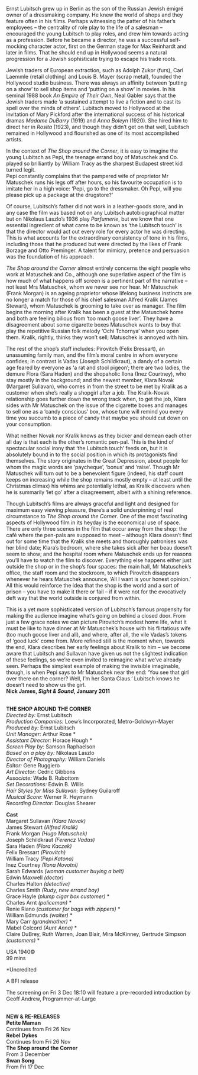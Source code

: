 

Ernst Lubitsch grew up in Berlin as the son of the Russian Jewish émigré owner of a dressmaking company. He knew the world of shops and they feature often in his films. Perhaps witnessing the patter of his father’s employees – the centrality of role play to the life of a salesman – encouraged the young Lubitsch to play roles, and drew him towards acting as a profession. Before he became a director, he was a successful self-mocking character actor, first on the German stage for Max Reinhardt and later in films. That he should end up in Hollywood seems a natural progression for a Jewish sophisticate trying to escape his trade roots.

Jewish traders of European extraction, such as Adolph Zukor (furs), Carl Laemmle (retail clothing) and Louis B. Mayer (scrap metal), founded the Hollywood studio business. There was always an affinity between ‘putting on a show’ to sell shop items and ‘putting on a show’ in movies. In his seminal 1988 book _An Empire of Their Own_, Neal Gabler says that the Jewish traders made ‘a sustained attempt to live a fiction and to cast its spell over the minds of others’. Lubitsch moved to Hollywood at the invitation of Mary Pickford after the international success of his historical dramas _Madame DuBarry_ (1919) and _Anna Boleyn_ (1920). She hired him to direct her in _Rosita_ (1923), and though they didn’t get on that well, Lubitsch remained in Hollywood and flourished as one of its most accomplished artists.

In the context of _The Shop around the Corner_, it is easy to imagine the young Lubitsch as Pepi, the teenage errand boy of Matuschek and Co. played so brilliantly by William Tracy as the sharpest Budapest street kid turned legit.  
Pepi constantly complains that the pampered wife of proprietor Mr Matuschek runs his legs off after hours, so his favourite occupation is to imitate her in a high voice: ‘Pepi, go to the dressmaker. Oh Pepi, will you please pick up a package at the drugstore?’

Of course, Lubitsch’s father did not work in a leather-goods store, and in any case the film was based not on any Lubitsch autobiographical matter but on Nikolaus Laszlo’s 1936 play _Parfumerie_, but we know that one essential ingredient of what came to be known as ‘the Lubitsch touch’ is that the director would act out every role for every actor he was directing. This is what accounts for the extraordinary consistency of tone in his films, including those that he produced but were directed by the likes of Frank Borzage and Otto Preminger. A talent for mimicry, pretence and persuasion was the foundation of his approach.

_The Shop around the Corner_ almost entirely concerns the eight people who work at Matuschek and Co., although one superlative aspect of the film is how much of what happens off screen is a pertinent part of the narrative – not least Mrs Matuschek, whom we never see nor hear. Mr Matuschek (Frank Morgan) is an ageing proprietor whose lifelong business instincts are no longer a match for those of his chief salesman Alfred Kralik (James Stewart), whom Matuschek is grooming to take over as manager. The film begins the morning after Kralik has been a guest at the Matuschek home and both are feeling bilious from ‘too much goose liver’. They have a disagreement about some cigarette boxes Matuschek wants to buy that play the repetitive Russian folk melody ‘Ochi Tchornya’ when you open them. Kralik, rightly, thinks they won’t sell; Matuschek is annoyed with him.

The rest of the shop’s staff includes: Pirovitch (Felix Bressart), an unassuming family man, and the film’s moral centre in whom everyone confides; in contrast is Vadas (Joseph Schildkraut), a dandy of a certain age feared by everyone as ‘a rat and stool pigeon’; there are two ladies, the demure Flora (Sara Haden) and the shopaholic Ilona (Inez Courtney), who stay mostly in the background; and the newest member, Klara Novak (Margaret Sullavan), who comes in from the street to be met by Kralik as a customer when she’s really a shopgirl after a job. The Kralik-Novak relationship goes further down the wrong track when, to get the job, Klara sides with Mr Matuschek on the issue of the cigarette boxes and manages to sell one as a ‘candy conscious’ box, whose tune will remind you every time you succumb to a piece of candy that maybe you should cut down on your consumption.

What neither Novak nor Kralik knows as they bicker and demean each other all day is that each is the other’s romantic pen-pal. This is the kind of spectacular social irony that ‘the Lubitsch touch’ feeds on, but it is absolutely bound in to the social position in which its protagonists find themselves. The story originates in the Great Depression, about people for whom the magic words are ‘paycheque’, ‘bonus’ and ‘raise’. Though Mr Matuschek will turn out to be a benevolent figure (indeed, his staff count keeps on increasing while the shop remains mostly empty – at least until the Christmas climax) his whims are potentially lethal, as Kralik discovers when he is summarily ‘let go’ after a disagreement, albeit with a shining reference.

Though Lubitsch’s films are always graceful and light and designed for maximum easy viewing pleasure, there’s a solid underpinning of real circumstance to _The Shop around the Corner_. One of the most fascinating aspects of Hollywood film in its heyday is the economical use of space. There are only three scenes in the film that occur away from the shop: the café where the pen-pals are supposed to meet – although Klara doesn’t find out for some time that the Kralik she meets and thoroughly patronises was her blind date; Klara’s bedroom, where she takes sick after her beau doesn’t seem to show; and the hospital room where Matuschek ends up for reasons you’ll have to watch the film to discover. Everything else happens either just outside the shop or in the shop’s four spaces: the main hall, Mr Matuschek’s office, the staff room and the stockroom, to which Pirovitch disappears whenever he hears Matuschek announce, ‘All I want is your honest opinion.’ All this would reinforce the idea that the shop is the world and a sort of prison – you have to make it there or fail – if it were not for the evocatively deft way that the world outside is conjured from within.

This is a yet more sophisticated version of Lubitsch’s famous propensity for making the audience imagine what’s going on behind a closed door. From just a few grace notes we can picture Pirovitch’s modest home life, what it must be like to have dinner at Mr Matuschek’s house with his flirtatious wife (too much goose liver and all), and where, after all, the vile Vadas’s tokens of ‘good luck’ come from. More refined still is the moment when, towards the end, Klara describes her early feelings about Kralik to him – we become aware that Lubitsch and Sullavan have given us not the slightest indication of these feelings, so we’re even invited to reimagine what we’ve already seen. Perhaps the simplest example of making the invisible imaginable, though, is when Pepi says to Mr Matuschek near the end: ‘You see that girl over there on the corner? Well, I’m her Santa Claus.’ Lubitsch knows he doesn’t need to show us the girl.  
**Nick James, _Sight & Sound_, January 2011**
<br><br>

**THE SHOP AROUND THE CORNER**<br>
_Directed by:_ Ernst Lubitsch<br>
_Production Companies:_ Loew’s Incorporated,  Metro-Goldwyn-Mayer<br>
_Produced by:_ Ernst Lubitsch<br>
_Unit Manager:_ Arthur Rose *<br>
_Assistant Director:_ Horace Hough *<br>
_Screen Play by:_ Samson Raphaelson<br>
_Based on a play by:_ Nikolaus Laszlo<br>
_Director of Photography:_ William Daniels<br>
_Editor:_ Gene Ruggiero<br>
_Art Director:_ Cedric Gibbons<br>
_Associate:_ Wade B. Rubottom<br>
_Set Decorations:_ Edwin B. Willis<br>
_Hair Styles for Miss Sullavan:_ Sydney Guilaroff<br>
_Musical Score:_ Werner R. Heymann<br>
_Recording Director:_ Douglas Shearer<br>

**Cast**<br>
Margaret Sullavan _(Klara Novak)_<br>
James Stewart _(Alfred Kralik)_<br>
Frank Morgan _(Hugo Matuschek)_<br>
Joseph Schildkraut _(Ferencz Vadas)_<br>
Sara Haden _(Flora Kaczek)_<br>
Felix Bressart _(Pirovitch)_<br>
William Tracy _(Pepi Katona)_<br>
Inez Courtney _(Ilona Novotni)_<br>
Sarah Edwards _(woman customer buying a belt)_<br>
Edwin Maxwell _(doctor)_<br>
Charles Halton _(detective)_<br>
Charles Smith _(Rudy, new errand boy)_<br>
Grace Hayle _(plump cigar box customer)_ *<br>
Charles Arnt _(policeman)_ *<br>
Renie Riano _(customer for bags with zippers)_ *<br>
William Edmunds _(waiter)_ *<br>
Mary Carr _(grandmother)_ *<br>
Mabel Colcord _(Aunt Anna)_ *<br>
Claire DuBrey, Ruth Warren, Joan Blair,  Mira McKinney, Gertrude Simpson _(customers)_ *<br>

USA 1940©<br>
99 mins

*Uncredited

A BFI release

The screening on Fri 3 Dec 18:10 will feature a  pre-recorded introduction by Geoff Andrew, Programmer-at-Large
<br><br>

**NEW & RE-RELEASES**<br>
**Petite Maman**<br>
Continues from Fri 26 Nov<br>
**Rebel Dykes**<br>
Continues from Fri 26 Nov<br>
**The Shop around the Corner**<br>
From 3 December<br>
**Swan Song**<br>
From Fri 17 Dec<br>
<br>
<!--stackedit_data:
eyJoaXN0b3J5IjpbNTIyMzA3Njc1XX0=
-->
